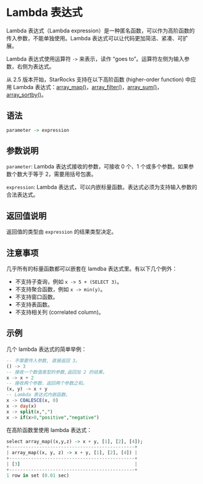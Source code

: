 # Lambda 表达式

Lambda 表达式（Lambda expression）是一种匿名函数，可以作为高阶函数的传入参数，不能单独使用。Lambda 表达式可以让代码更加简洁、紧凑、可扩展。

Lambda 表达式使用运算符 `->` 来表示，读作 “goes to”。运算符左侧为输入参数，右侧为表达式。

从 2.5 版本开始，StarRocks 支持在以下高阶函数 (higher-order function) 中应用 Lambda 表达式：[array_map()](./array-functions/array_map.md)，[array_filter()](./array-functions/array_filter.md)，[array_sum()](./array-functions/array_sum.md)，[array_sortby()](./array-functions/array_sortby.md)。

## 语法

```Haskell
parameter -> expression
```

## 参数说明

`parameter`: Lambda 表达式接收的参数，可接收 0 个、1 个或多个参数。如果参数个数大于等于 2，需要用括号包裹。

`expression`: Lambda 表达式，可以内嵌标量函数。表达式必须为支持输入参数的合法表达式。

## 返回值说明

返回值的类型由 `expression` 的结果类型决定。

## 注意事项

几乎所有的标量函数都可以嵌套在 lamdba 表达式里。有以下几个例外：

- 不支持子查询，例如 `x -> 5 + (SELECT 3)`。
- 不支持聚合函数，例如 `x -> min(y)`。
- 不支持窗口函数。
- 不支持表函数。
- 不支持相关列 (correlated column)。

## 示例

几个 lambda 表达式的简单举例：

```SQL
-- 不需要传入参数, 直接返回 3。
() -> 3    
-- 接收一个数值类型的参数,返回加 2 的结果。
x -> x + 2 
-- 接收两个参数，返回两个参数之和。
(x, y) -> x + y 
-- Lambda 表达式内嵌函数。
x -> COALESCE(x, 0)
x -> day(x)
x -> split(x,",")
x -> if(x>0,"positive","negative")
```

在高阶函数里使用 lambda 表达式：

```Haskell
select array_map((x,y,z) -> x + y, [1], [2], [4]);
+----------------------------------------------+
| array_map((x, y, z) -> x + y, [1], [2], [4]) |
+----------------------------------------------+
| [3]                                          |
+----------------------------------------------+
1 row in set (0.01 sec)
```
